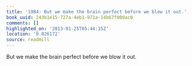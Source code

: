```yaml
---
title: '1984: But we make the brain perfect before we blow it out.'
book_uuid: 243b1e15-727a-4eb1-971a-14b67f009ac0
comments: []
highlighted_on: '2013-01-25T05:44:15Z'
location: '0.826172'
source: readmill
---
```


But we make the brain perfect before we blow it out.